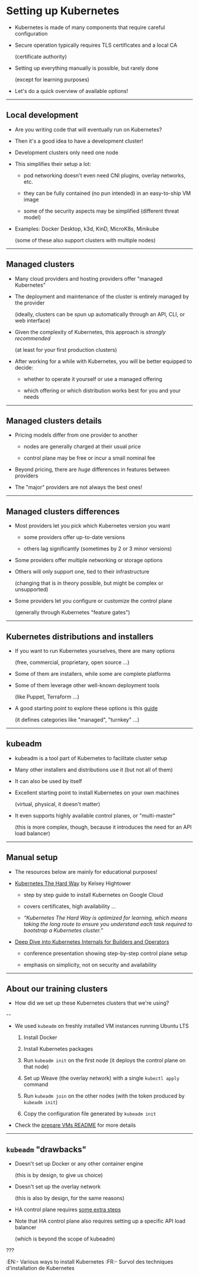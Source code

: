 # Setting up Kubernetes

- Kubernetes is made of many components that require careful configuration

- Secure operation typically requires TLS certificates and a local CA

  (certificate authority)

- Setting up everything manually is possible, but rarely done

  (except for learning purposes)

- Let's do a quick overview of available options!

---

## Local development

- Are you writing code that will eventually run on Kubernetes?

- Then it's a good idea to have a development cluster!

- Development clusters only need one node

- This simplifies their setup a lot:

  - pod networking doesn't even need CNI plugins, overlay networks, etc.

  - they can be fully contained (no pun intended) in an easy-to-ship VM image

  - some of the security aspects may be simplified (different threat model)

- Examples: Docker Desktop, k3d, KinD, MicroK8s, Minikube

  (some of these also support clusters with multiple nodes)

---

## Managed clusters

- Many cloud providers and hosting providers offer "managed Kubernetes"

- The deployment and maintenance of the cluster is entirely managed by the provider

  (ideally, clusters can be spun up automatically through an API, CLI, or web interface)

- Given the complexity of Kubernetes, this approach is *strongly recommended*

  (at least for your first production clusters)

- After working for a while with Kubernetes, you will be better equipped to decide:

  - whether to operate it yourself or use a managed offering

  - which offering or which distribution works best for you and your needs

---

## Managed clusters details

- Pricing models differ from one provider to another

  - nodes are generally charged at their usual price

  - control plane may be free or incur a small nominal fee

- Beyond pricing, there are *huge* differences in features between providers

- The "major" providers are not always the best ones!

---

## Managed clusters differences

- Most providers let you pick which Kubernetes version you want

  - some providers offer up-to-date versions

  - others lag significantly (sometimes by 2 or 3 minor versions)

- Some providers offer multiple networking or storage options

- Others will only support one, tied to their infrastructure

  (changing that is in theory possible, but might be complex or unsupported)

- Some providers let you configure or customize the control plane

  (generally through Kubernetes "feature gates")

---

## Kubernetes distributions and installers

- If you want to run Kubernetes yourselves, there are many options

  (free, commercial, proprietary, open source ...)

- Some of them are installers, while some are complete platforms

- Some of them leverage other well-known deployment tools

  (like Puppet, Terraform ...)

- A good starting point to explore these options is this [guide](https://v1-16.docs.kubernetes.io/docs/setup/#production-environment)

  (it defines categories like "managed", "turnkey" ...)

---

## kubeadm

- kubeadm is a tool part of Kubernetes to facilitate cluster setup

- Many other installers and distributions use it (but not all of them)

- It can also be used by itself

- Excellent starting point to install Kubernetes on your own machines

  (virtual, physical, it doesn't matter)

- It even supports highly available control planes, or "multi-master"

  (this is more complex, though, because it introduces the need for an API load balancer)

---

## Manual setup

- The resources below are mainly for educational purposes!

- [Kubernetes The Hard Way](https://github.com/kelseyhightower/kubernetes-the-hard-way) by Kelsey Hightower

  - step by step guide to install Kubernetes on Google Cloud

  - covers certificates, high availability ...

  - *“Kubernetes The Hard Way is optimized for learning, which means taking the long route to ensure you understand each task required to bootstrap a Kubernetes cluster.”*

- [Deep Dive into Kubernetes Internals for Builders and Operators](https://www.youtube.com/watch?v=3KtEAa7_duA)

  - conference presentation showing step-by-step control plane setup

  - emphasis on simplicity, not on security and availability

---

## About our training clusters

- How did we set up these Kubernetes clusters that we're using?

--

- We used `kubeadm` on freshly installed VM instances running Ubuntu LTS

    1. Install Docker

    2. Install Kubernetes packages

    3. Run `kubeadm init` on the first node (it deploys the control plane on that node)

    4. Set up  Weave (the overlay network) with a single `kubectl apply` command

    5. Run `kubeadm join` on the other nodes (with the token produced by `kubeadm init`)

    6. Copy the configuration file generated by `kubeadm init`

- Check the [prepare VMs README](https://@@GITREPO@@/blob/master/prepare-vms/README.md) for more details

---

## `kubeadm` "drawbacks"

- Doesn't set up Docker or any other container engine

  (this is by design, to give us choice)

- Doesn't set up the overlay network

  (this is also by design, for the same reasons)

- HA control plane requires [some extra steps](https://kubernetes.io/docs/setup/independent/high-availability/)

- Note that HA control plane also requires setting up a specific API load balancer

  (which is beyond the scope of kubeadm)

???

:EN:- Various ways to install Kubernetes
:FR:- Survol des techniques d'installation de Kubernetes
